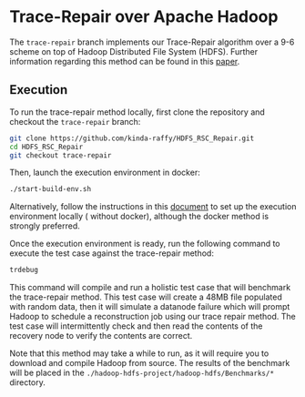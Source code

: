 # Trace-Repair over Apache Hadoop

The `trace-repair` branch implements our Trace-Repair algorithm over a 9-6 scheme on top of Hadoop Distributed File
System (HDFS). Further information regarding this method can be found in
this [paper](https://arxiv.org/pdf/2007.15253.pdf).

## Execution

To run the trace-repair method locally, first clone the repository and checkout the `trace-repair` branch:

```bash
git clone https://github.com/kinda-raffy/HDFS_RSC_Repair.git
cd HDFS_RSC_Repair
git checkout trace-repair
```

Then, launch the execution environment in docker:

```bash
./start-build-env.sh
```

Alternatively, follow the instructions in this [document](./BUILDING.txt) to set up the execution environment locally (
without docker), although the docker method is strongly preferred.

Once the execution environment is ready, run the following command to execute the test case against the trace-repair method:

```bash
trdebug
```

This command will compile and run a holistic test case that will benchmark the trace-repair method. This test case will
create a 48MB file populated with random data, then it will simulate a datanode failure which will prompt Hadoop to
schedule a reconstruction job using our trace repair method. The test case will
intermittently check and then read the contents of the recovery node to verify the contents are correct.

Note that this method may take a while to run, as it will require you to download and compile Hadoop from source. The
results of the benchmark will be placed in the `./hadoop-hdfs-project/hadoop-hdfs/Benchmarks/*` directory.
